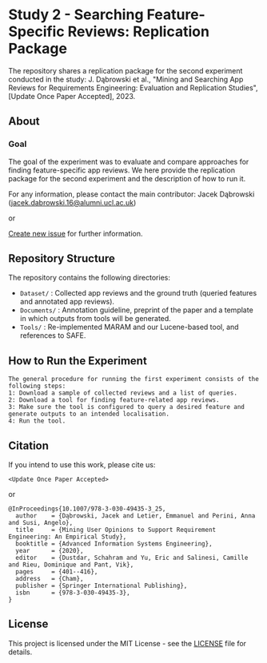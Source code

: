 # Study 2 - Searching Feature-Specific Reviews: Replication Package

The repository shares a replication package for the second experiment conducted in the study: J. Dąbrowski et al.,
"Mining and Searching App Reviews for Requirements Engineering: Evaluation and Replication Studies", [Update Once Paper Accepted], 2023.

## About

### Goal

The goal of the experiment was to evaluate and compare approaches for finding feature-specific app reviews. We here provide the replication package for the second experiment and the description of how to run it.


For any information, please contact the main contributor: Jacek Dąbrowski (jacek.dabrowski.16@alumni.ucl.ac.uk)

or

[Create new issue](https://github.com/jsdabrowski/IS-22/issues/new) for further information.

## Repository Structure

The repository contains the following directories:

- ``` Dataset/ ``` : Collected app reviews and the ground truth (queried features and annotated app reviews).
- ``` Documents/ ``` : Annotation guideline, preprint of the paper and a template in which  outputs from tools will be generated.
- ``` Tools/ ``` : Re-implemented MARAM and our Lucene-based tool, and references to SAFE.

## How to Run the Experiment

```
The general procedure for running the first experiment consists of the following steps:
1: Download a sample of collected reviews and a list of queries.
2: Download a tool for finding feature-related app reviews.
3: Make sure the tool is configured to query a desired feature and generate outputs to an intended localisation.
4: Run the tool.
```

## Citation

If you intend to use this work, please cite us:

```
<Update Once Paper Accepted>
```

or

```
@InProceedings{10.1007/978-3-030-49435-3_25,
  author    = {Dąbrowski, Jacek and Letier, Emmanuel and Perini, Anna and Susi, Angelo},
  title     = {Mining User Opinions to Support Requirement Engineering: An Empirical Study},
  booktitle = {Advanced Information Systems Engineering},
  year      = {2020},
  editor    = {Dustdar, Schahram and Yu, Eric and Salinesi, Camille and Rieu, Dominique and Pant, Vik},
  pages     = {401--416},
  address   = {Cham},
  publisher = {Springer International Publishing},
  isbn      = {978-3-030-49435-3},
}

```

## License

This project is licensed under the MIT License - see the [LICENSE](LICENSE.txt) file for details.
